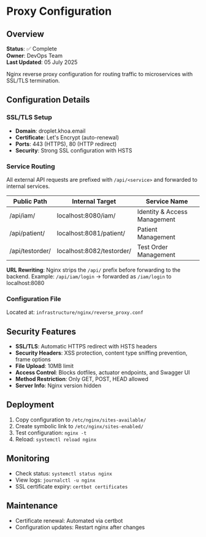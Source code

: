 # Proxy Configuration

## Overview
**Status**: ✅ Complete  
**Owner**: DevOps Team  
**Last Updated**: 05 July 2025

Nginx reverse proxy configuration for routing traffic to microservices with SSL/TLS termination.

## Configuration Details

### SSL/TLS Setup
- **Domain**: droplet.khoa.email
- **Certificate**: Let's Encrypt (auto-renewal)
- **Ports**: 443 (HTTPS), 80 (HTTP redirect)
- **Security**: Strong SSL configuration with HSTS

### Service Routing
All external API requests are prefixed with `/api/<service>` and forwarded to internal services.

| Public Path           | Internal Target              | Service Name                      |
|-----------------------|------------------------------|-----------------------------------|
| /api/iam/             | localhost:8080/iam/          | Identity & Access Management      |
| /api/patient/         | localhost:8081/patient/      | Patient Management                |
| /api/testorder/       | localhost:8082/testorder/    | Test Order Management             |

**URL Rewriting**: Nginx strips the `/api/` prefix before forwarding to the backend.
Example: `/api/iam/login` → forwarded as `/iam/login` to localhost:8080

### Configuration File
Located at: `infrastructure/nginx/reverse_proxy.conf`

## Security Features
- **SSL/TLS**: Automatic HTTPS redirect with HSTS headers
- **Security Headers**: XSS protection, content type sniffing prevention, frame options
- **File Upload**: 10MB limit
- **Access Control**: Blocks dotfiles, actuator endpoints, and Swagger UI
- **Method Restriction**: Only GET, POST, HEAD allowed
- **Server Info**: Nginx version hidden

## Deployment
1. Copy configuration to `/etc/nginx/sites-available/`
2. Create symbolic link to `/etc/nginx/sites-enabled/`
3. Test configuration: `nginx -t`
4. Reload: `systemctl reload nginx`

## Monitoring
- Check status: `systemctl status nginx`
- View logs: `journalctl -u nginx`
- SSL certificate expiry: `certbot certificates`

## Maintenance
- Certificate renewal: Automated via certbot
- Configuration updates: Restart nginx after changes
